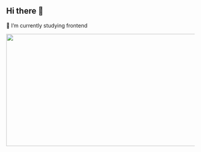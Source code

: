 ## Hi there 👋
🌱 I’m currently studying frontend

<!--
**deeniee/deeniee** is a ✨ _special_ ✨ repository because its `README.md` (this file) appears on your GitHub profile.

Here are some ideas to get you started:

- 🔭 I’m currently working on ...
- 🌱 I’m currently learning ...
- 👯 I’m looking to collaborate on ...
- 🤔 I’m looking for help with ...
- 💬 Ask me about ...
- 📫 How to reach me: ...
- 😄 Pronouns: ...
- ⚡ Fun fact: ...
-->

 <a href="https://github.com/devxb/gitanimals">
<img
  src="https://render.gitanimals.org/farms/deeniee"
  width="600"
  height="300"
/>
</a>
